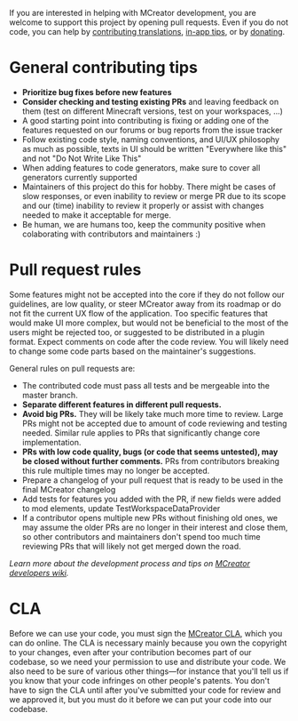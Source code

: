 If you are interested in helping with MCreator development, you are welcome to support this project by 
opening pull requests. Even if you do not code, you can help by [contributing translations](https://translate.mcreator.net/), [in-app tips](https://github.com/MCreator/MCreator/tree/master/plugins/mcreator-localization/help), or
by [donating](https://mcreator.net/donate).

# General contributing tips

* **Prioritize bug fixes before new features**
* **Consider checking and testing existing PRs** and leaving feedback on them (test on different Minecraft versions, test on your workspaces, ...)
* A good starting point into contributing is fixing or adding one of the features requested on our forums or bug reports from the issue tracker
* Follow existing code style, naming conventions, and UI/UX philosophy as much as possible, texts in UI should be written "Everywhere like this" and not "Do Not Write Like This"
* When adding features to code generators, make sure to cover all generators currently supported
* Maintainers of this project do this for hobby. There might be cases of slow responses, or even inability to review or merge PR due to its scope and our (time) inability to review it properly or assist with changes needed to make it acceptable for merge.
* Be human, we are humans too, keep the community positive when colaborating with contributors and maintainers :)

# Pull request rules

Some features might not be accepted into the core if they do not follow our guidelines, are low quality, or steer MCreator away from its roadmap 
or do not fit the current UX flow of the application. Too specific features that would make UI more complex, but would not be beneficial to the
most of the users might be rejected too, or suggested to be distributed in a plugin format. Expect comments on code after the code review. You will likely
need to change some code parts based on the maintainer's suggestions.

General rules on pull requests are:

* The contributed code must pass all tests and be mergeable into the master branch.
* **Separate different features in different pull requests.**
* **Avoid big PRs.** They will be likely take much more time to review. Large PRs might not be accepted due to amount of code reviewing and testing needed. Similar rule applies to PRs that significantly change core implementation.
* **PRs with low code quality, bugs (or code that seems untested), may be closed without further comments.** PRs from contributors breaking this rule multiple times may no longer be accepted.
* Prepare a changelog of your pull request that is ready to be used in the final MCreator changelog
* Add tests for features you added with the PR, if new fields were added to mod elements, update TestWorkspaceDataProvider
* If a contributor opens multiple new PRs without finishing old ones, we may assume the older PRs are no longer in their interest and close them, so other contributors and maintainers don't spend too much time reviewing PRs that will likely not get merged down the road.

*Learn more about the development process and tips on [MCreator developers wiki](https://github.com/MCreator/MCreator/wiki).*

# CLA

Before we can use your code, you must sign the [MCreator CLA](https://cla-assistant.io/MCreator/MCreator), which you can do online.
The CLA is necessary mainly because you own the copyright to your changes, even after your contribution 
becomes part of our codebase, so we need your permission to use and distribute your code. We also need to be sure 
of various other things—for instance that you'll tell us if you know that your code infringes on other people's patents. 
You don't have to sign the CLA until after you've submitted your code for review and we approved it, but you must do it before
 we can put your code into our codebase.
